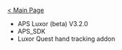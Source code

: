 [< Main Page](https://github.com/guiglass/LUXOR/blob/gh-pages/index.md)

- APS Luxor (beta) V3.2.0
- APS_SDK
- Luxor Quest hand tracking addon
